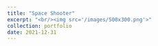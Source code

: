 ```yaml
---
title: "Space Shooter"
excerpt: "<br/><img src='/images/500x300.png'>"
collection: portfolio
date: 2021-12-31
---
```

